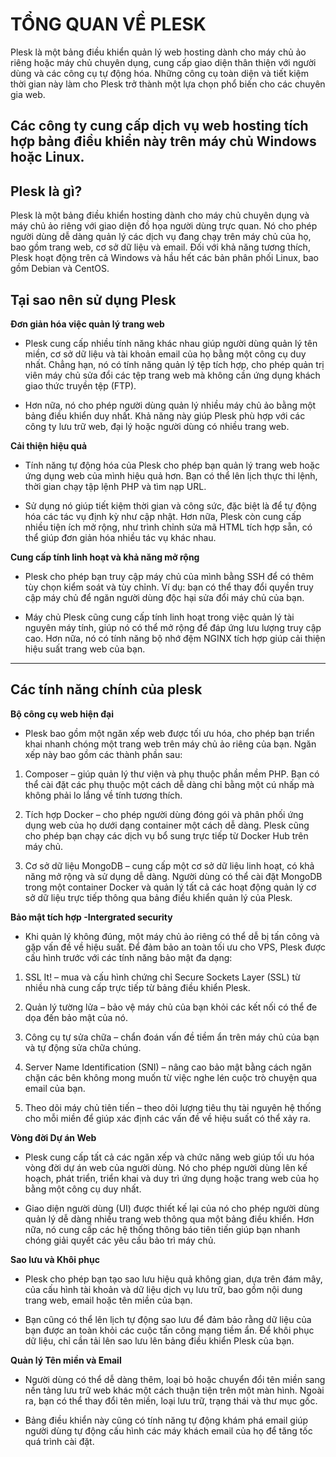 # TỔNG QUAN VỀ PLESK
Plesk là một bảng điều khiển quản lý web hosting dành cho máy chủ ảo riêng hoặc máy chủ chuyên dụng, cung cấp giao diện thân thiện với người dùng và các công cụ tự động hóa. Những công cụ toàn diện và tiết kiệm thời gian này làm cho Plesk trở thành một lựa chọn phổ biến cho các chuyên gia web.

Các công ty cung cấp dịch vụ web hosting tích hợp bảng điều khiển này trên máy chủ Windows hoặc Linux.
---

## Plesk là gì?
Plesk là một bảng điều khiển hosting dành cho máy chủ chuyên dụng và máy chủ ảo riêng với giao diện đồ họa người dùng trực quan. Nó cho phép người dùng dễ dàng quản lý các dịch vụ đang chạy trên máy chủ của họ, bao gồm trang web, cơ sở dữ liệu và email. Đối với khả năng tương thích, Plesk hoạt động trên cả Windows và hầu hết các bản phân phối Linux, bao gồm Debian và CentOS.

## Tại sao nên sử dụng Plesk
**Đơn giản hóa việc quản lý trang web**
- Plesk cung cấp nhiều tính năng khác nhau giúp người dùng quản lý tên miền, cơ sở dữ liệu và tài khoản email của họ bằng một công cụ duy nhất. Chẳng hạn, nó có tính năng quản lý tệp tích hợp, cho phép quản trị viên máy chủ sửa đổi các tệp trang web mà không cần ứng dụng khách giao thức truyền tệp (FTP).

- Hơn nữa, nó cho phép người dùng quản lý nhiều máy chủ ảo bằng một bảng điều khiển duy nhất. Khả năng này giúp Plesk phù hợp với các công ty lưu trữ web, đại lý hoặc người dùng có nhiều trang web.

**Cải thiện hiệu quả**
- Tính năng tự động hóa của Plesk cho phép bạn quản lý trang web hoặc ứng dụng web của mình hiệu quả hơn. Bạn có thể lên lịch thực thi lệnh, thời gian chạy tập lệnh PHP và tìm nạp URL.

- Sử dụng nó giúp tiết kiệm thời gian và công sức, đặc biệt là để tự động hóa các tác vụ định kỳ như cập nhật. Hơn nữa, Plesk còn cung cấp nhiều tiện ích mở rộng, như trình chỉnh sửa mã HTML tích hợp sẵn, có thể giúp đơn giản hóa nhiều tác vụ khác nhau.

**Cung cấp tính linh hoạt và khả năng mở rộng**
- Plesk cho phép bạn truy cập máy chủ của mình bằng SSH để có thêm tùy chọn kiểm soát và tùy chỉnh. Ví dụ: bạn có thể thay đổi quyền truy cập máy chủ để ngăn người dùng độc hại sửa đổi máy chủ của bạn.

- Máy chủ Plesk cũng cung cấp tính linh hoạt trong việc quản lý tài nguyên máy tính, giúp nó có thể mở rộng để đáp ứng lưu lượng truy cập cao. Hơn nữa, nó có tính năng bộ nhớ đệm NGINX tích hợp giúp cải thiện hiệu suất trang web của bạn.
---
## Các tính năng chính của plesk
**Bộ công cụ web hiện đại**
- Plesk bao gồm một ngăn xếp web được tối ưu hóa, cho phép bạn triển khai nhanh chóng một trang web trên máy chủ ảo riêng của bạn. Ngăn xếp này bao gồm các thành phần sau:

1. Composer – giúp quản lý thư viện và phụ thuộc phần mềm PHP. Bạn có thể cài đặt các phụ thuộc một cách dễ dàng chỉ bằng một cú nhấp mà không phải lo lắng về tính tương thích.

2. Tích hợp Docker – cho phép người dùng đóng gói và phân phối ứng dụng web của họ dưới dạng container một cách dễ dàng. Plesk cũng cho phép bạn chạy các dịch vụ bổ sung trực tiếp từ Docker Hub trên máy chủ.

3. Cơ sở dữ liệu MongoDB – cung cấp một cơ sở dữ liệu linh hoạt, có khả năng mở rộng và sử dụng dễ dàng. Người dùng có thể cài đặt MongoDB trong một container Docker và quản lý tất cả các hoạt động quản lý cơ sở dữ liệu trực tiếp thông qua bảng điều khiển quản lý của Plesk.

**Bảo mật tích hợp -Intergrated security**
- Khi quản lý không đúng, một máy chủ ảo riêng có thể dễ bị tấn công và gặp vấn đề về hiệu suất. Để đảm bảo an toàn tối ưu cho VPS, Plesk được cấu hình trước với các tính năng bảo mật đa dạng:

1. SSL It! – mua và cấu hình chứng chỉ Secure Sockets Layer (SSL) từ nhiều nhà cung cấp trực tiếp từ bảng điều khiển Plesk.

2. Quản lý tường lửa – bảo vệ máy chủ của bạn khỏi các kết nối có thể đe dọa đến bảo mật của nó.

3. Công cụ tự sửa chữa – chẩn đoán vấn đề tiềm ẩn trên máy chủ của bạn và tự động sửa chữa chúng.

4. Server Name Identification (SNI) – nâng cao bảo mật bằng cách ngăn chặn các bên không mong muốn từ việc nghe lén cuộc trò chuyện qua email của bạn.

5. Theo dõi máy chủ tiên tiến – theo dõi lượng tiêu thụ tài nguyên hệ thống cho mỗi miền để giúp xác định các vấn đề về hiệu suất có thể xảy ra.

**Vòng đời Dự án Web**
- Plesk cung cấp tất cả các ngăn xếp và chức năng web giúp tối ưu hóa vòng đời dự án web của người dùng. Nó cho phép người dùng lên kế hoạch, phát triển, triển khai và duy trì ứng dụng hoặc trang web của họ bằng một công cụ duy nhất.

- Giao diện người dùng (UI) được thiết kế lại của nó cho phép người dùng quản lý dễ dàng nhiều trang web thông qua một bảng điều khiển. Hơn nữa, nó cung cấp các hệ thống thông báo tiên tiến giúp bạn nhanh chóng giải quyết các yêu cầu bảo trì máy chủ.

**Sao lưu và Khôi phục**
- Plesk cho phép bạn tạo sao lưu hiệu quả không gian, dựa trên đám mây, của cấu hình tài khoản và dữ liệu dịch vụ lưu trữ, bao gồm nội dung trang web, email hoặc tên miền của bạn.

- Bạn cũng có thể lên lịch tự động sao lưu để đảm bảo rằng dữ liệu của bạn được an toàn khỏi các cuộc tấn công mạng tiềm ẩn. Để khôi phục dữ liệu, chỉ cần tải lên sao lưu lên bảng điều khiển Plesk của bạn.

**Quản lý Tên miền và Email**
- Người dùng có thể dễ dàng thêm, loại bỏ hoặc chuyển đổi tên miền sang nền tảng lưu trữ web khác một cách thuận tiện trên một màn hình. Ngoài ra, bạn có thể thay đổi tên miền, loại lưu trữ, trạng thái và thư mục gốc.

- Bảng điều khiển này cũng có tính năng tự động khám phá email giúp người dùng tự động cấu hình các máy khách email của họ để tăng tốc quá trình cài đặt.
